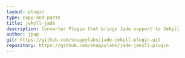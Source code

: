 ```yaml
---
layout: plugin
type: copy-and-paste
title: jekyll-jade
description: Converter Plugin that brings Jade support to Jekyll
author: jpap
git: https://github.com/snappylabs/jade-jekyll-plugin.git
repository: https://github.com/snappylabs/jade-jekyll-plugin
---
```

